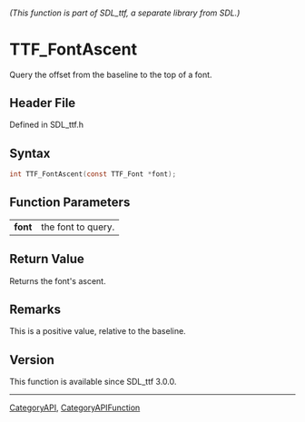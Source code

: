 ###### (This function is part of SDL_ttf, a separate library from SDL.)
# TTF_FontAscent

Query the offset from the baseline to the top of a font.

## Header File

Defined in SDL_ttf.h

## Syntax

```c
int TTF_FontAscent(const TTF_Font *font);

```

## Function Parameters

|              |                    |
| ------------ | ------------------ |
| **font**     | the font to query. |

## Return Value

Returns the font's ascent.

## Remarks

This is a positive value, relative to the baseline.

## Version

This function is available since SDL_ttf 3.0.0.

----
[CategoryAPI](CategoryAPI), [CategoryAPIFunction](CategoryAPIFunction)

